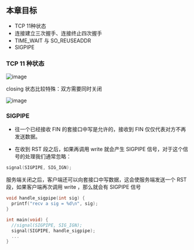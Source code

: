 ## 本章目标
- TCP 11种状态
- 连接建立三次握手、连接终止四次握手
- TIME_WAIT 与 SO_REUSEADDR
- SIGPIPE

### TCP 11 种状态

![image](https://user-images.githubusercontent.com/71170476/149645755-739f6dc0-edaa-4e27-a90f-e3fa2c3bfe2d.png)

closing 状态比较特殊：双方需要同时关闭

![image](https://user-images.githubusercontent.com/71170476/149645873-06fb5ad9-8954-4874-9d73-4ab96e0dc158.png)


### SIGPIPE

- 往一个已经接收 FIN 的套接口中写是允许的，接收到 FIN 仅仅代表对方不再发送数据。

- 在收到 RST 段之后，如果再调用 write 就会产生 SIGPIPE 信号，对于这个信号的处理我们通常忽略：
```C
signal(SIGPIPE, SIG_IGN);
```

服务端关闭之后，客户端还可以向套接口中写数据，这会使服务端发送一个 RST 段，如果客户端再次调用 write ，那么就会有 SIGPIPE 信号

```C
void handle_sigpipe(int sig) {
  printf("recv a sig = %d\n", sig);
}

int main(void) {
  //signal(SIGPIPE, SIG_IGN);
  signal(SIGPIPE, handle_sigpipe);
  ...
}
```
